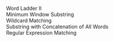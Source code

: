 Word Ladder II  
Minimum Window Substring  
Wildcard Matching  
Substring with Concatenation of All Words  
Regular Expression Matching  
